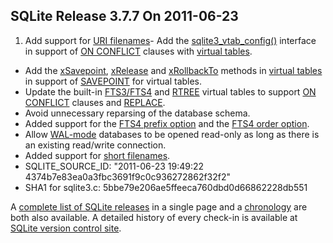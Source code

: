 ## SQLite Release 3\.7\.7 On 2011\-06\-23

1. Add support for [URI filenames](../uri.html)- Add the [sqlite3\_vtab\_config()](../c3ref/vtab_config.html) interface in
 support of [ON CONFLICT](../lang_conflict.html) clauses with [virtual tables](../vtab.html).
- Add the [xSavepoint](../vtab.html#xsavepoint), [xRelease](../vtab.html#xsavepoint) and [xRollbackTo](../vtab.html#xsavepoint) methods in
 [virtual tables](../vtab.html) in support of [SAVEPOINT](../lang_savepoint.html) for virtual tables.
- Update the built\-in [FTS3/FTS4](../fts3.html) and [RTREE](../rtree.html) virtual tables to support
 [ON CONFLICT](../lang_conflict.html) clauses and [REPLACE](../lang_replace.html).
- Avoid unnecessary reparsing of the database schema.
- Added support for the [FTS4 prefix option](../fts3.html#fts4prefix) and the [FTS4 order option](../fts3.html#fts4order).
- Allow [WAL\-mode](../wal.html) databases to be opened read\-only as long as
 there is an existing read/write connection.
- Added support for [short filenames](../shortnames.html).
- SQLITE\_SOURCE\_ID:
 "2011\-06\-23 19:49:22 4374b7e83ea0a3fbc3691f9c0c936272862f32f2"
- SHA1 for sqlite3\.c: 5bbe79e206ae5ffeeca760dbd0d66862228db551



A [complete list of SQLite releases](../changes.html)
 in a single page and a [chronology](../chronology.html) are both also available.
 A detailed history of every
 check\-in is available at
 [SQLite version control site](https://www.sqlite.org/src/timeline).


